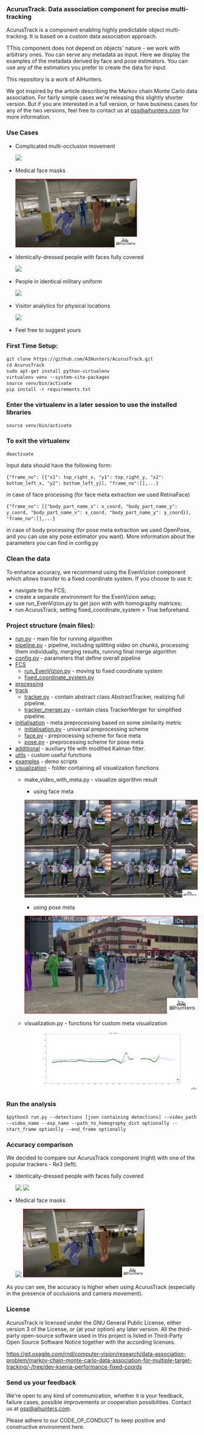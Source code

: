 ### AcurusTrack. Data association component for precise multi-tracking
AcurusTrack is a component enabling highly predictable object multi-tracking. It is based on a custom data association approach.

TThis component does not depend on objects' nature - we work with arbitrary ones.  You can serve any metadata as input. Here we display the examples of the metadata derived by face and pose estimators. You can use any of the estimators you prefer to create the data for input. 

This repository is a work of AIHunters. 

We got inspired by the article describing the Markov chain Monte Carlo data association. For fairly simple cases we're releasing this slightly shorter version. But if you are interested in a full version, or have business cases for any of the two versions, feel free to contact us at oss@aihunters.com for more information.

### Use Cases
* Complicated multi-occlusion movement 

    ![](examples/images/IMG_5923_25_aihunters.gif)
* Medical face masks 

    ![](examples/images/IMG_0797_25_aihunters.gif)
* Identically-dressed people with faces fully covered

    ![](examples/images/people_masks_occlusions_25_aihunters.gif)
* People in identical military uniform

    ![](examples/images/VID_20200911_104919_635_25_aihunters.gif)
* Visitor analytics for physical locations

    ![](examples/images/queue_25_aihunters.gif)
* Feel free to suggest yours
    
### First Time Setup:


```
git clone https://github.com/AIHunters/AcurusTrack.git
cd AcurusTrack
sudo apt-get install python-virtualenv
virtualenv venv --system-site-packages
source venv/bin/activate
pip install -r requirements.txt
```

### Enter the virtualenv in a later session to use the installed libraries
```
source venv/bin/activate
```

### To exit the virtualenv
```
deactivate
```


Input data should have the following form:

```json5
{"frame_no": [{"x1": top_right_x, "y1": top_right_y, "x2": bottom_left_x, "y2": bottom_left_y}], "frame_no":[],...}
```

in case of face processing (for face meta extraction we used RetinaFace)

```json5
{"frame_no": [{"body_part_name_x": x_coord, "body_part_name_y": y_coord, "body_part_name_x": x_coord, "body_part_name_y": y_coord}], "frame_no":[],...}
```

in case of body processing (for pose meta extraction we used OpenPose, and you can use any pose estimator you want).
More information about the parameters you can find in config.py

### Clean the data


To enhance accuracy, we recommend using the EvenVizion component which allows transfer to a fixed coordinate system.
If you choose to use it:

* navigate to the FCS;
* create a separate environment for the EvenVizion setup;
* use run_EvenVizion.py to get json with with homography matrices;
* run AcurusTrack, setting fixed_coordinate_system = True beforehand.


### Project structure (main files):

* [run.py](run.py) - main file for running algorithm
* [pipeline.py](pipeline.py) - pipeline, including splitting video on chunks, processing them individually, merging results, running final merge algorithm
* [config.py](config.py)  - parameters that define overall pipeline
* [FCS](FCS) 
    * [run_EvenVizion.py](FCS/run_EvenVizion.py) - moving to fixed coordinate system
    *  [fixed_coordinate_system.py](FCS/fixed_coordinate_system.py) 
*  [processing](processing) 
*  [track](track)
    * [tracker.py](track/tracker.py) - contain abstract class AbstractTracker, realizing full pipeline.
    * [tracker_merger.py](track/tracker_merger.py) - contain class TrackerMerger for simplified pipeline.
*  [initialisation](initialisation)  - meta preprocessing based on some similarity metric
    *  [initialisation.py](initialisation/initialisation.py) - universal preprocessing scheme
    *  [face.py](initialisation/face.py) - preprocessing scheme for face meta 
    *  [pose.py](initialisation/pose.py) - preprocessing scheme for pose meta 
*  [additional](additional)  - auxiliary file with modified Kalman filter.
*  [utils](utils)  - custom useful functions
*  [examples](examples) - demo scripts 
*  [visualization](visualization)  - folder containing all visualization functions
    * make_video_with_meta.py - visualize algorithm result
        * using face meta
        
        ![face_visualization](examples/images/face_vis_aihunters.png)
        * using pose meta
        
        ![pose_visualization](examples/images/pose_vis_aihunters.png)
    
    * visualization.py - functions for custom meta visualization
    ![meta_visualization](examples/images/meta_vis_aihunters.png)

###  Run the analysis

```
$python3 run.py --detections [json containing detections] --video_path --video_name --exp_name --path_to_homography_dict optionally --start_frame optionlly --end_frame optionally
```

### Accuracy comparison

We decided to compare our AcurusTrack component (right) with one of the popular trackers - Re3 (left).

* Identically-dressed people with faces fully covered

    ![](examples/images/re3/people_masks_occlusions_25_bright.gif) ![](examples/images/people_masks_occlusions_25_aihunters.gif)
* Medical face masks 

    ![](examples/images/re3/IMG_0797_1_bright_25_bright.gif) ![](examples/images/IMG_0797_25_aihunters.gif)


As you can see, the accuracy is higher when using AcurusTrack (especially in the presence of occlusions and camera movement).
    
    
### License 
AcurusTrack is licensed under the GNU General Public License, either version 3 of the License, or (at your option) any later version.
All the third-party open-source software used in this project is listed in Third-Party Open Source Software Notice together with the according licenses. 

https://git.oxagile.com/rnd/computer-vision/research/data-association-problem/markov-chain-monte-carlo-data-association-for-multiple-target-tracking/-/tree/dev-ksenia-performance-fixed-coords

### Send us your feedback

We're open to any kind of communication, whether it is your feedback, failure cases,
 possible improvements or cooperation possibilities. Contact us at oss@aihunters.com. 

Please adhere to our CODE_OF_CONDUCT to keep positive and constructive environment here. 
